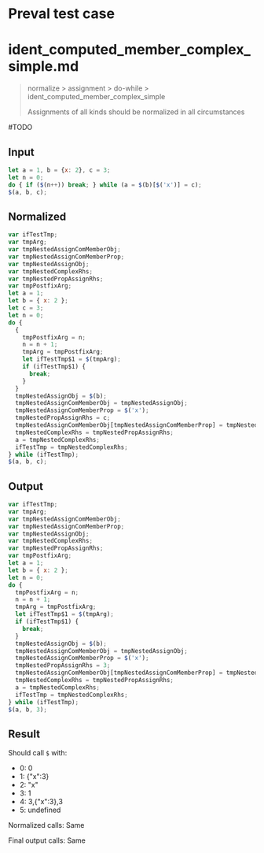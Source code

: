# Preval test case

# ident_computed_member_complex_simple.md

> normalize > assignment > do-while > ident_computed_member_complex_simple
>
> Assignments of all kinds should be normalized in all circumstances

#TODO

## Input

`````js filename=intro
let a = 1, b = {x: 2}, c = 3;
let n = 0;
do { if ($(n++)) break; } while (a = $(b)[$('x')] = c);
$(a, b, c);
`````

## Normalized

`````js filename=intro
var ifTestTmp;
var tmpArg;
var tmpNestedAssignComMemberObj;
var tmpNestedAssignComMemberProp;
var tmpNestedAssignObj;
var tmpNestedComplexRhs;
var tmpNestedPropAssignRhs;
var tmpPostfixArg;
let a = 1;
let b = { x: 2 };
let c = 3;
let n = 0;
do {
  {
    tmpPostfixArg = n;
    n = n + 1;
    tmpArg = tmpPostfixArg;
    let ifTestTmp$1 = $(tmpArg);
    if (ifTestTmp$1) {
      break;
    }
  }
  tmpNestedAssignObj = $(b);
  tmpNestedAssignComMemberObj = tmpNestedAssignObj;
  tmpNestedAssignComMemberProp = $('x');
  tmpNestedPropAssignRhs = c;
  tmpNestedAssignComMemberObj[tmpNestedAssignComMemberProp] = tmpNestedPropAssignRhs;
  tmpNestedComplexRhs = tmpNestedPropAssignRhs;
  a = tmpNestedComplexRhs;
  ifTestTmp = tmpNestedComplexRhs;
} while (ifTestTmp);
$(a, b, c);
`````

## Output

`````js filename=intro
var ifTestTmp;
var tmpArg;
var tmpNestedAssignComMemberObj;
var tmpNestedAssignComMemberProp;
var tmpNestedAssignObj;
var tmpNestedComplexRhs;
var tmpNestedPropAssignRhs;
var tmpPostfixArg;
let a = 1;
let b = { x: 2 };
let n = 0;
do {
  tmpPostfixArg = n;
  n = n + 1;
  tmpArg = tmpPostfixArg;
  let ifTestTmp$1 = $(tmpArg);
  if (ifTestTmp$1) {
    break;
  }
  tmpNestedAssignObj = $(b);
  tmpNestedAssignComMemberObj = tmpNestedAssignObj;
  tmpNestedAssignComMemberProp = $('x');
  tmpNestedPropAssignRhs = 3;
  tmpNestedAssignComMemberObj[tmpNestedAssignComMemberProp] = tmpNestedPropAssignRhs;
  tmpNestedComplexRhs = tmpNestedPropAssignRhs;
  a = tmpNestedComplexRhs;
  ifTestTmp = tmpNestedComplexRhs;
} while (ifTestTmp);
$(a, b, 3);
`````

## Result

Should call `$` with:
 - 0: 0
 - 1: {"x":3}
 - 2: "x"
 - 3: 1
 - 4: 3,{"x":3},3
 - 5: undefined

Normalized calls: Same

Final output calls: Same
